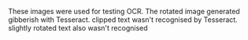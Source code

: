 These images were used for testing OCR.
The rotated image generated gibberish with Tesseract.
clipped text wasn't recognised by Tesseract.
slightly rotated text also wasn't recognised